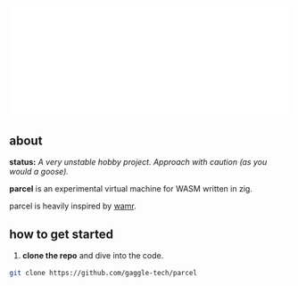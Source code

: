 <div style="width: 100%;">
  <img draggable=false style="user-select: none;" src="banner.svg" style="width: 100%;" alt="Click to see the source">
</div>

## about

**status:** _A very unstable hobby project. Approach with caution (as you would a goose)._

**parcel** is an experimental virtual machine for WASM written in zig.

parcel is heavily inspired by [wamr](https://github.com/bytecodealliance/wasm-micro-runtime).

## how to get started

1. **clone the repo** and dive into the code.

```bash
git clone https://github.com/gaggle-tech/parcel
```
